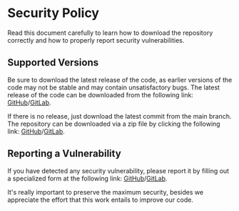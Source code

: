 # Security Policy

Read this document carefully to learn how to download the repository correctly and how to properly report security vulnerabilities.

## Supported Versions

Be sure to download the latest release of the code, as earlier versions of the code may not be stable and may contain unsatisfactory bugs. The latest release of the code can be downloaded from the following link: [GitHub](https://github.com/FJrodafo/npm-colors/releases)/[GitLab](https://gitlab.com/FJrodafo/npm-colors/-/releases).

If there is no release, just download the latest commit from the main branch. The repository can be downloaded via a zip file by clicking the following link: [GitHub](https://github.com/FJrodafo/npm-colors/archive/refs/heads/main.zip)/[GitLab](https://gitlab.com/FJrodafo/npm-colors/-/archive/main/npm-colors-main.zip).

## Reporting a Vulnerability

If you have detected any security vulnerability, please report it by filling out a specialized form at the following link: [GitHub](https://github.com/FJrodafo/npm-colors/issues/new/choose)/[GitLab](https://gitlab.com/FJrodafo/npm-colors/-/issues/new).

It's really important to preserve the maximum security, besides we appreciate the effort that this work entails to improve our code.